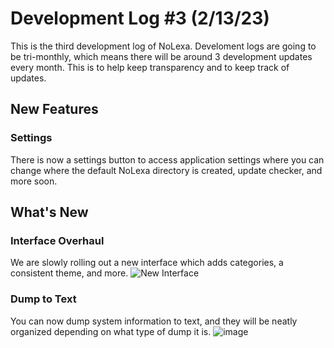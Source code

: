 # Development Log #3 (2/13/23)
This is the third development log of NoLexa. Develoment logs are going to be tri-monthly, which means there will be around 3 development updates every month. This is to help keep transparency and to keep track of updates.


## New Features

### Settings
There is now a settings button to access application settings where you can change where the default NoLexa directory is created, update checker, and more soon.


## What's New

### Interface Overhaul
We are slowly rolling out a new interface which adds categories, a consistent theme, and more.
![New Interface](https://user-images.githubusercontent.com/53088136/221969402-8f3b6e49-1b4b-4eb1-827b-26bf4178929e.png)

### Dump to Text
You can now dump system information to text, and they will be neatly organized depending on what type of dump it is.
![image](https://user-images.githubusercontent.com/53088136/221969096-f0d050bc-e9f1-4591-99e9-7499135caf8c.png)

